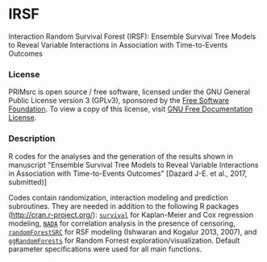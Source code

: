 # IRSF
Interaction Random Survival Forest (IRSF): Ensemble Survival Tree Models to Reveal Variable Interactions in Association with Time-to-Events Outcomes

### License

PRIMsrc is open source / free software, licensed under the GNU General Public License version 3 (GPLv3), 
sponsored by the [Free Software Foundation](http://www.fsf.org/). To view a copy of this license, visit 
[GNU Free Documentation License](http://www.gnu.org/licenses/gpl-3.0.html).


### Description
R codes for the analyses and the generation of the results shown in manuscript "Ensemble Survival Tree Models to Reveal Variable Interactions in Association with Time-to-Events Outcomes" [Dazard J-E. et al., 2017, submitted)]

Codes contain randomization, interaction modeling and prediction subroutines. They are needed in addition to the following R packages (http://cran.r-project.org/): [`survival`](https://CRAN.R-project.org/package=survival) for Kaplan-Meier and Cox regression modeling, [`NADA`](https://CRAN.R-project.org/package=NADA) for correlation analysis in the presence of censoring, [`randomForestSRC`](https://CRAN.R-project.org/package=randomForestSRC) for RSF modeling (Ishwaran and Kogalur 2013, 2007), and [`ggRandomForests`](https://CRAN.R-project.org/package=ggRandomForests) for Random Forrest exploration/visualization. Default parameter specifications were used for all main functions.

